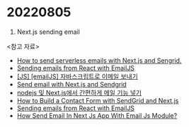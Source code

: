 # 20220805

1. Next.js sending email

<참고 자료>

- [How to send serverless emails with Next.js and Sengrid.](https://dev.to/kennymark/how-to-send-serverless-emails-with-next-js-and-sengrid-40lj)
- [Sending emails from React with EmailJS](https://blog.openreplay.com/sending-emails-from-react-with-emailjs)
- [[JS] [emailJS] 자바스크립트로 이메일 보내기](https://sweeteuna.tistory.com/106)
- [Send email with Next.js and Sendgrid](https://farhanfarooq.com/tutorials/send-email-with-next-js-and-sendgrid)
- [nodejs 및 Next.js에서 간편하게 메일 기능 넣기](https://minhanpark.github.io/today-i-learned/nodemailer/)
- [How to Build a Contact Form with SendGrid and Next.js](https://www.freecodecamp.org/news/how-to-build-a-working-contact-form-with-sendgrid-and-next-js/)
- [Sending emails from React with EmailJS](https://blog.openreplay.com/sending-emails-from-react-with-emailjs)
- [How Send Email In Next Js App With Email Js Module?](https://www.linkedin.com/pulse/how-send-email-next-js-app-module-zeel-prajapati/)
